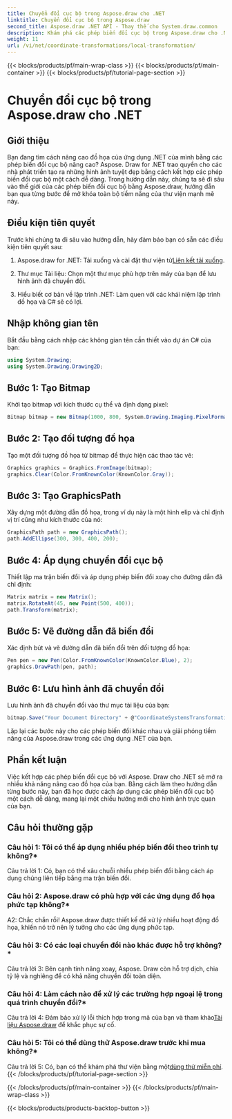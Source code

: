 ```yaml
---
title: Chuyển đổi cục bộ trong Aspose.draw cho .NET
linktitle: Chuyển đổi cục bộ trong Aspose.draw
second_title: Aspose.draw .NET API - Thay thế cho System.draw.common
description: Khám phá các phép biến đổi cục bộ trong Aspose.draw cho .NET. Nâng cao đồ họa với các bước dễ thực hiện.
weight: 11
url: /vi/net/coordinate-transformations/local-transformation/
---
```


{{< blocks/products/pf/main-wrap-class >}}
{{< blocks/products/pf/main-container >}}
{{< blocks/products/pf/tutorial-page-section >}}

# Chuyển đổi cục bộ trong Aspose.draw cho .NET

## Giới thiệu

Bạn đang tìm cách nâng cao đồ họa của ứng dụng .NET của mình bằng các phép biến đổi cục bộ nâng cao? Aspose. Draw for .NET trao quyền cho các nhà phát triển tạo ra những hình ảnh tuyệt đẹp bằng cách kết hợp các phép biến đổi cục bộ một cách dễ dàng. Trong hướng dẫn này, chúng ta sẽ đi sâu vào thế giới của các phép biến đổi cục bộ bằng Aspose.draw, hướng dẫn bạn qua từng bước để mở khóa toàn bộ tiềm năng của thư viện mạnh mẽ này.

## Điều kiện tiên quyết

Trước khi chúng ta đi sâu vào hướng dẫn, hãy đảm bảo bạn có sẵn các điều kiện tiên quyết sau:

1.  Aspose.draw for .NET: Tải xuống và cài đặt thư viện từ[Liên kết tải xuống](https://releases.aspose.com/drawing/net/).

2. Thư mục Tài liệu: Chọn một thư mục phù hợp trên máy của bạn để lưu hình ảnh đã chuyển đổi.

3. Hiểu biết cơ bản về lập trình .NET: Làm quen với các khái niệm lập trình đồ họa và C# sẽ có lợi.

## Nhập không gian tên

Bắt đầu bằng cách nhập các không gian tên cần thiết vào dự án C# của bạn:

```csharp
using System.Drawing;
using System.Drawing.Drawing2D;
```

## Bước 1: Tạo Bitmap

Khởi tạo bitmap với kích thước cụ thể và định dạng pixel:

```csharp
Bitmap bitmap = new Bitmap(1000, 800, System.Drawing.Imaging.PixelFormat.Format32bppPArgb);
```

## Bước 2: Tạo đối tượng đồ họa

Tạo một đối tượng đồ họa từ bitmap để thực hiện các thao tác vẽ:

```csharp
Graphics graphics = Graphics.FromImage(bitmap);
graphics.Clear(Color.FromKnownColor(KnownColor.Gray));
```

## Bước 3: Tạo GraphicsPath

Xây dựng một đường dẫn đồ họa, trong ví dụ này là một hình elip và chỉ định vị trí cũng như kích thước của nó:

```csharp
GraphicsPath path = new GraphicsPath();
path.AddEllipse(300, 300, 400, 200);
```

## Bước 4: Áp dụng chuyển đổi cục bộ

Thiết lập ma trận biến đổi và áp dụng phép biến đổi xoay cho đường dẫn đã chỉ định:

```csharp
Matrix matrix = new Matrix();
matrix.RotateAt(45, new Point(500, 400));
path.Transform(matrix);
```

## Bước 5: Vẽ đường dẫn đã biến đổi

Xác định bút và vẽ đường dẫn đã biến đổi trên đối tượng đồ họa:

```csharp
Pen pen = new Pen(Color.FromKnownColor(KnownColor.Blue), 2);
graphics.DrawPath(pen, path);
```

## Bước 6: Lưu hình ảnh đã chuyển đổi

Lưu hình ảnh đã chuyển đổi vào thư mục tài liệu của bạn:

```csharp
bitmap.Save("Your Document Directory" + @"CoordinateSystemsTransformations\LocalTransformation_out.png");
```

Lặp lại các bước này cho các phép biến đổi khác nhau và giải phóng tiềm năng của Aspose.draw trong các ứng dụng .NET của bạn.

## Phần kết luận

Việc kết hợp các phép biến đổi cục bộ với Aspose. Draw cho .NET sẽ mở ra nhiều khả năng nâng cao đồ họa của bạn. Bằng cách làm theo hướng dẫn từng bước này, bạn đã học được cách áp dụng các phép biến đổi cục bộ một cách dễ dàng, mang lại một chiều hướng mới cho hình ảnh trực quan của bạn.


## Câu hỏi thường gặp

### Câu hỏi 1: Tôi có thể áp dụng nhiều phép biến đổi theo trình tự không?*

Câu trả lời 1: Có, bạn có thể xâu chuỗi nhiều phép biến đổi bằng cách áp dụng chúng liên tiếp bằng ma trận biến đổi.

### Câu hỏi 2: Aspose.draw có phù hợp với các ứng dụng đồ họa phức tạp không?*

A2: Chắc chắn rồi! Aspose.draw được thiết kế để xử lý nhiều hoạt động đồ họa, khiến nó trở nên lý tưởng cho các ứng dụng phức tạp.

### Câu hỏi 3: Có các loại chuyển đổi nào khác được hỗ trợ không?*

Câu trả lời 3: Bên cạnh tính năng xoay, Aspose. Draw còn hỗ trợ dịch, chia tỷ lệ và nghiêng để có khả năng chuyển đổi toàn diện.

### Câu hỏi 4: Làm cách nào để xử lý các trường hợp ngoại lệ trong quá trình chuyển đổi?*

 Câu trả lời 4: Đảm bảo xử lý lỗi thích hợp trong mã của bạn và tham khảo[Tài liệu Aspose.draw](https://reference.aspose.com/drawing/net/) để khắc phục sự cố.

### Câu hỏi 5: Tôi có thể dùng thử Aspose.draw trước khi mua không?*

 Câu trả lời 5: Có, bạn có thể khám phá thư viện bằng một[dùng thử miễn phí](https://releases.aspose.com/).
{{< /blocks/products/pf/tutorial-page-section >}}

{{< /blocks/products/pf/main-container >}}
{{< /blocks/products/pf/main-wrap-class >}}

{{< blocks/products/products-backtop-button >}}
